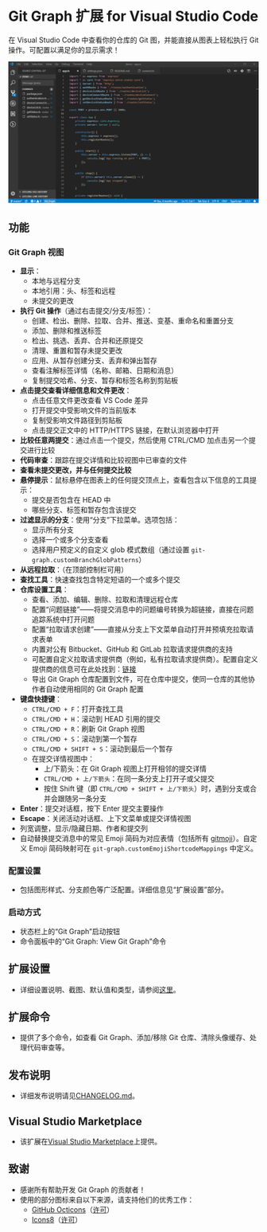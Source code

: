 # Git Graph 扩展 for Visual Studio Code

在 Visual Studio Code 中查看你的仓库的 Git 图，并能直接从图表上轻松执行 Git 操作。可配置以满足你的显示需求！

![Git Graph 录制演示](https://github.com/mhutchie/vscode-git-graph/raw/master/resources/demo.gif)

## 功能

### Git Graph 视图
- **显示**：
  - 本地与远程分支
  - 本地引用：头、标签和远程
  - 未提交的更改
- **执行 Git 操作**（通过右击提交/分支/标签）：
  - 创建、检出、删除、拉取、合并、推送、变基、重命名和重置分支
  - 添加、删除和推送标签
  - 检出、挑选、丢弃、合并和还原提交
  - 清理、重置和暂存未提交更改
  - 应用、从暂存创建分支、丢弃和弹出暂存
  - 查看注解标签详情（名称、邮箱、日期和消息）
  - 复制提交哈希、分支、暂存和标签名称到剪贴板
- **点击提交查看详细信息和文件更改**：
  - 点击任意文件更改查看 VS Code 差异
  - 打开提交中受影响文件的当前版本
  - 复制受影响文件路径到剪贴板
  - 点击提交正文中的 HTTP/HTTPS 链接，在默认浏览器中打开
- **比较任意两提交**：通过点击一个提交，然后使用 CTRL/CMD 加点击另一个提交进行比较
- **代码审查**：跟踪在提交详情和比较视图中已审查的文件
- **查看未提交更改，并与任何提交比较**
- **悬停提示**：鼠标悬停在图表上的任何提交顶点上，查看包含以下信息的工具提示：
  - 提交是否包含在 HEAD 中
  - 哪些分支、标签和暂存包含该提交
- **过滤显示的分支**：使用“分支”下拉菜单。选项包括：
  - 显示所有分支
  - 选择一个或多个分支查看
  - 选择用户预定义的自定义 glob 模式数组（通过设置 `git-graph.customBranchGlobPatterns`）
- **从远程拉取**：（在顶部控制栏可用）
- **查找工具**：快速查找包含特定短语的一个或多个提交
- **仓库设置工具**：
  - 查看、添加、编辑、删除、拉取和清理远程仓库
  - 配置“问题链接”——将提交消息中的问题编号转换为超链接，直接在问题追踪系统中打开问题
  - 配置“拉取请求创建”——直接从分支上下文菜单自动打开并预填充拉取请求表单
  - 内置对公有 Bitbucket、GitHub 和 GitLab 拉取请求提供商的支持
  - 可配置自定义拉取请求提供商（例如，私有拉取请求提供商）。配置自定义提供商的信息可在此处找到：[链接](https://github.com/mhutchie/vscode-git-graph/wiki/Configuring-a-custom-Pull-Request-Provider)
  - 导出 Git Graph 仓库配置到文件，可在仓库中提交，使同一仓库的其他协作者自动使用相同的 Git Graph 配置
- **键盘快捷键**：
  - `CTRL/CMD + F`：打开查找工具
  - `CTRL/CMD + H`：滚动到 HEAD 引用的提交
  - `CTRL/CMD + R`：刷新 Git Graph 视图
  - `CTRL/CMD + S`：滚动到第一个暂存
  - `CTRL/CMD + SHIFT + S`：滚动到最后一个暂存
  - 在提交详情视图中：
    - 上/下箭头：在 Git Graph 视图上打开相邻的提交详情
    - `CTRL/CMD + 上/下箭头`：在同一条分支上打开子或父提交
    - 按住 Shift 键（即 `CTRL/CMD + SHIFT + 上/下箭头`）时，遇到分支或合并会跟随另一条分支
- **Enter**：提交对话框，按下 Enter 提交主要操作
- **Escape**：关闭活动对话框、上下文菜单或提交详情视图
- 列宽调整，显示/隐藏日期、作者和提交列
- 自动替换提交消息中的常见 Emoji 简码为对应表情（包括所有 [gitmoji](https://gitmoji.carloscuesta.me/)）。自定义 Emoji 简码映射可在 `git-graph.customEmojiShortcodeMappings` 中定义。

### 配置设置
- 包括图形样式、分支颜色等广泛配置。详细信息见“扩展设置”部分。

### 启动方式
- 状态栏上的“Git Graph”启动按钮
- 命令面板中的“Git Graph: View Git Graph”命令

## 扩展设置
- 详细设置说明、截图、默认值和类型，请参阅[这里](https://github.com/mhutchie/vscode-git-graph/wiki/Extension-Settings)。

## 扩展命令
- 提供了多个命令，如查看 Git Graph、添加/移除 Git 仓库、清除头像缓存、处理代码审查等。

## 发布说明
- 详细发布说明请见[CHANGELOG.md](CHANGELOG.md)。

## Visual Studio Marketplace
- 该扩展在[Visual Studio Marketplace](https://marketplace.visualstudio.com/items?itemName=mhutchie.git-graph)上提供。

## 致谢
- 感谢所有帮助开发 Git Graph 的贡献者！
- 使用的部分图标来自以下来源，请支持他们的优秀工作：
  - [GitHub Octicons](https://octicons.github.com/)（[许可](https://github.com/primer/octicons/blob/master/LICENSE)）
  - [Icons8](https://icons8.com/icon/pack/free-icons/ios11)（[许可](https://icons8.com/license)）